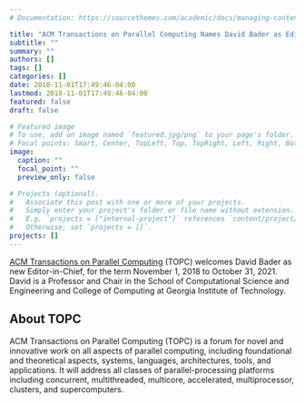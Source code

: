 ```yaml
---
# Documentation: https://sourcethemes.com/academic/docs/managing-content/

title: "ACM Transactions on Parallel Computing Names David Bader as Editor-in-Chief"
subtitle: ""
summary: ""
authors: []
tags: []
categories: []
date: 2018-11-01T17:49:46-04:00
lastmod: 2018-11-01T17:49:46-04:00
featured: false
draft: false

# Featured image
# To use, add an image named `featured.jpg/png` to your page's folder.
# Focal points: Smart, Center, TopLeft, Top, TopRight, Left, Right, BottomLeft, Bottom, BottomRight.
image:
  caption: ""
  focal_point: ""
  preview_only: false

# Projects (optional).
#   Associate this post with one or more of your projects.
#   Simply enter your project's folder or file name without extension.
#   E.g. `projects = ["internal-project"]` references `content/project/deep-learning/index.md`.
#   Otherwise, set `projects = []`.
projects: []
---
```


[ACM Transactions on Parallel Computing](https://topc.acm.org/) (TOPC) welcomes David Bader as new Editor-in-Chief, for the term November 1, 2018 to October 31, 2021. David is a Professor and Chair in the School of Computational Science and Engineering and College of Computing at Georgia Institute of Technology.

 
## About TOPC ##

ACM Transactions on Parallel Computing (TOPC) is a forum for novel and innovative work on all aspects of parallel computing, including foundational and theoretical aspects, systems, languages, architectures, tools, and applications. It will address all classes of parallel-processing platforms including concurrent, multithreaded, multicore, accelerated, multiprocessor, clusters, and supercomputers. 